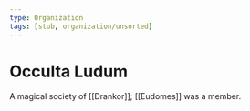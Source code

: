 ```yaml
---
type: Organization
tags: [stub, organization/unsorted]
---
```


# Occulta Ludum

A magical society of [[Drankor]]; [[Eudomes]] was a member. 